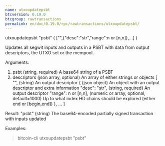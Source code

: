 ```yaml
---
name: utxoupdatepsbt
btcversion: 0.19.0
btcgroup: rawtransactions
permalink: en/doc/0.19.0/rpc/rawtransactions/utxoupdatepsbt/
---
```


utxoupdatepsbt "psbt" ( ["",{"desc":"str","range":n or [n,n]},...] )

Updates all segwit inputs and outputs in a PSBT with data from output descriptors, the UTXO set or the mempool.

Arguments:
1. psbt                          (string, required) A base64 string of a PSBT
2. descriptors                   (json array, optional) An array of either strings or objects
     [
       "",                       (string) An output descriptor
       {                         (json object) An object with an output descriptor and extra information
         "desc": "str",          (string, required) An output descriptor
         "range": n or [n,n],    (numeric or array, optional, default=1000) Up to what index HD chains should be explored (either end or [begin,end])
       },
       ...
     ]

Result:
  "psbt"          (string) The base64-encoded partially signed transaction with inputs updated

Examples:
> bitcoin-cli utxoupdatepsbt "psbt"


